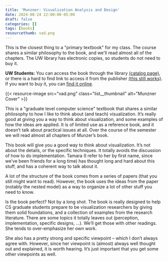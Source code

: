 ```yaml
---
title: 'Munzner: Visualization Analysis and Design'
date: 2024-08-24 22:00:00-05:00
draft: false
categories: []
tags: [books]
resourcethumb: vad.png
---
```


This is the closest thing to a "primary textbook" for my class. The course shares a similar philosophy to the book, and we'll read almost all of the chapters. The UW library has electronic copies, so students do not need to buy it.

<!--more-->

**UW Students:** You can access the book through the library [(catalog page)](https://search.library.wisc.edu/catalog/9913040404802121), or there is a hard to find link to access it from the publisher [(this still works)](https://www-taylorfrancis-com.ezproxy.library.wisc.edu/books/9780429088902).  If you want to buy it, you can [find it online](http://amzn.to/2hsH7HZ).

{{< resource-image src="vad.png" class="list__thumbnail" alt="Munzner Cover" >}}

This is a "graduate level computer science" textbook that shares a similar philosophy to how I like to think about (and teach) visualization. It’s really good at giving you a way to think about visualization, and some examples of how the ideas are applied. It is of limited use as a reference book, and it doesn’t talk about practical issues at all. Over the course of the semester we will read almost all chapters of Munzer’s book.

This book will give you a good way to think about visualization. It’s not about the details, or the specific techniques. It totally avoids the discussion of how to do implementation. Tamara (I refer to her by first name, since we’ve been friends for a long time) has thought long and hard about this stuff, and has a coherent way to talk about it.

A lot of the structure of the book comes from a series of papers (that you still might want to read). However, the book uses the ideas from the paper (notably the nested model) as a way to organize a lot of other stuff you need to know.

Is the book perfect? Not by a long shot. The book is really designed to help CS graduate students prepare to be visualization researchers by giving them solid foundations, and a collection of examples from the research literature. There are some topics it totally leaves out (perception, implementation, specific designs, ...). We’ll get those with other readings. She tends to over-emphasize her own work.

She also has a pretty strong and specific viewpoint – which I don’t always agree with. However, since her viewpoint is (almost) always well thought out and explained, it is worth hearing. It’s just important that you get some other viewpoints as well.
